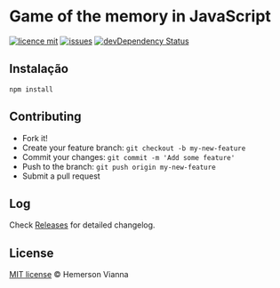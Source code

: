 # Game of the memory in JavaScript

[![licence mit](https://img.shields.io/badge/license-MIT-blue.svg?style=flat-square)](http://hemersonvianna.mit-license.org/)
[![issues](https://img.shields.io/github/issues/game-solutions/game-javascript-memory.svg?style=flat-square)](https://github.com/game-solutions/game-javascript-memory/issues)
[![devDependency Status](https://david-dm.org/game-solutions/game-javascript-memory/dev-status.svg)](https://david-dm.org/game-solutions/game-javascript-memory#info=devDependencies)

## Instalação

```
npm install
```

## Contributing

- Fork it!
- Create your feature branch: `git checkout -b my-new-feature`
- Commit your changes: `git commit -m 'Add some feature'`
- Push to the branch: `git push origin my-new-feature`
- Submit a pull request

## Log

Check [Releases](https://github.com/game-solutions/game-javascript-memory/releases) for detailed changelog.

## License

[MIT license](http://hemersonvianna.mit-license.org/) © Hemerson Vianna
